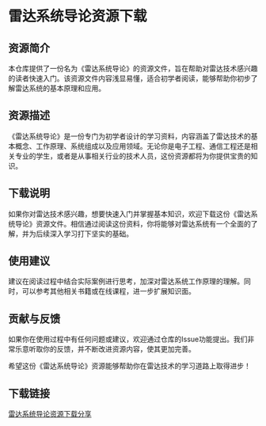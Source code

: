 # 雷达系统导论资源下载

## 资源简介

本仓库提供了一份名为《雷达系统导论》的资源文件，旨在帮助对雷达技术感兴趣的读者快速入门。该资源文件内容浅显易懂，适合初学者阅读，能够帮助你初步了解雷达系统的基本原理和应用。

## 资源描述

《雷达系统导论》是一份专门为初学者设计的学习资料，内容涵盖了雷达技术的基本概念、工作原理、系统组成以及应用领域。无论你是电子工程、通信工程还是相关专业的学生，或者是从事相关行业的技术人员，这份资源都将为你提供宝贵的知识。

## 下载说明

如果你对雷达技术感兴趣，想要快速入门并掌握基本知识，欢迎下载这份《雷达系统导论》资源文件。相信通过阅读这份资料，你将能够对雷达系统有一个全面的了解，并为后续深入学习打下坚实的基础。

## 使用建议

建议在阅读过程中结合实际案例进行思考，加深对雷达系统工作原理的理解。同时，可以参考其他相关书籍或在线课程，进一步扩展知识面。

## 贡献与反馈

如果你在使用过程中有任何问题或建议，欢迎通过仓库的Issue功能提出。我们非常乐意听取你的反馈，并不断改进资源内容，使其更加完善。

希望这份《雷达系统导论》资源能够帮助你在雷达技术的学习道路上取得进步！

## 下载链接

[雷达系统导论资源下载分享](https://pan.quark.cn/s/15cb464de1bd)